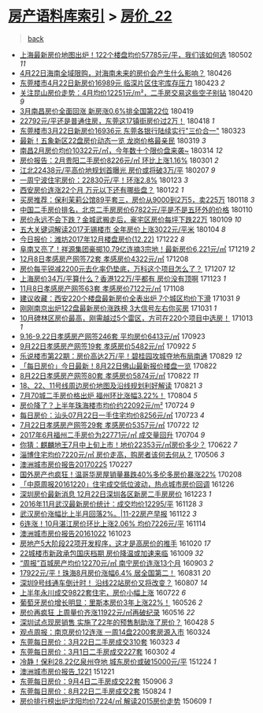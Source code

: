 [房产语料库索引](../../README.md)  > [房价_22](房价_22.md)
====
> [back](../README.md)

- [上海最新房价地图出炉！122个楼盘均价57785元/平，我们该如何选](http://jkwz.applinzi.com/ittc/7098450123166319632.html#%E4%B8%8A%E6%B5%B7%E6%9C%80%E6%96%B0%E6%88%BF%E4%BB%B7%E5%9C%B0%E5%9B%BE%E5%87%BA%E7%82%89%EF%BC%81122%E4%B8%AA%E6%A5%BC%E7%9B%98%E5%9D%87%E4%BB%B757785%E5%85%83%2F%E5%B9%B3%EF%BC%8C%E6%88%91%E4%BB%AC%E8%AF%A5%E5%A6%82%E4%BD%95%E9%80%89) 180502 *11* 
- [4月22日海南全域限购，对海南未来的房价会产生什么影响？](http://jkwz.applinzi.com/ittc/7096202309568824330.html#4%E6%9C%8822%E6%97%A5%E6%B5%B7%E5%8D%97%E5%85%A8%E5%9F%9F%E9%99%90%E8%B4%AD%EF%BC%8C%E5%AF%B9%E6%B5%B7%E5%8D%97%E6%9C%AA%E6%9D%A5%E7%9A%84%E6%88%BF%E4%BB%B7%E4%BC%9A%E4%BA%A7%E7%94%9F%E4%BB%80%E4%B9%88%E5%BD%B1%E5%93%8D%EF%BC%9F) 180426  
- [东莞楼市4月22日新房价16989元 临深片区住宅库存压力](http://jkwz.applinzi.com/ittc/7095137533921068039.html#%E4%B8%9C%E8%8E%9E%E6%A5%BC%E5%B8%824%E6%9C%8822%E6%97%A5%E6%96%B0%E6%88%BF%E4%BB%B716989%E5%85%83+%E4%B8%B4%E6%B7%B1%E7%89%87%E5%8C%BA%E4%BD%8F%E5%AE%85%E5%BA%93%E5%AD%98%E5%8E%8B%E5%8A%9B) 180423 *2* 
- [关注昆山房价走势：4月均价12251元/m²，二手房交易这些空子别钻](http://jkwz.applinzi.com/ittc/7093994807695508490.html#%E5%85%B3%E6%B3%A8%E6%98%86%E5%B1%B1%E6%88%BF%E4%BB%B7%E8%B5%B0%E5%8A%BF%EF%BC%9A4%E6%9C%88%E5%9D%87%E4%BB%B712251%E5%85%83%2Fm%C2%B2%EF%BC%8C%E4%BA%8C%E6%89%8B%E6%88%BF%E4%BA%A4%E6%98%93%E8%BF%99%E4%BA%9B%E7%A9%BA%E5%AD%90%E5%88%AB%E9%92%BB) 180420 *9* 
- [3月南昌房价全面回涨 新房涨0.6%排全国第22位](http://jkwz.applinzi.com/ittc/7093621596910781456.html#3%E6%9C%88%E5%8D%97%E6%98%8C%E6%88%BF%E4%BB%B7%E5%85%A8%E9%9D%A2%E5%9B%9E%E6%B6%A8+%E6%96%B0%E6%88%BF%E6%B6%A80.6%25%E6%8E%92%E5%85%A8%E5%9B%BD%E7%AC%AC22%E4%BD%8D) 180419  
- [22792元/平还是普通住房，东莞这17镇街房价过2万！](http://jkwz.applinzi.com/ittc/7093394068682048519.html#22792%E5%85%83%2F%E5%B9%B3%E8%BF%98%E6%98%AF%E6%99%AE%E9%80%9A%E4%BD%8F%E6%88%BF%EF%BC%8C%E4%B8%9C%E8%8E%9E%E8%BF%9917%E9%95%87%E8%A1%97%E6%88%BF%E4%BB%B7%E8%BF%872%E4%B8%87%EF%BC%81) 180418 *1* 
- [东莞楼市3月22日新房价16936元 东莞各银行陆续实行&quot;三价合一&quot;](http://jkwz.applinzi.com/ittc/7083692699926660107.html#%E4%B8%9C%E8%8E%9E%E6%A5%BC%E5%B8%823%E6%9C%8822%E6%97%A5%E6%96%B0%E6%88%BF%E4%BB%B716936%E5%85%83+%E4%B8%9C%E8%8E%9E%E5%90%84%E9%93%B6%E8%A1%8C%E9%99%86%E7%BB%AD%E5%AE%9E%E8%A1%8C%26quot%3B%E4%B8%89%E4%BB%B7%E5%90%88%E4%B8%80%26quot%3B) 180323  
- [最新！五象新区22盘房价动态一览 龙岗价格最亲民](http://jkwz.applinzi.com/ittc/7082160883273040907.html#%E6%9C%80%E6%96%B0%EF%BC%81%E4%BA%94%E8%B1%A1%E6%96%B0%E5%8C%BA22%E7%9B%98%E6%88%BF%E4%BB%B7%E5%8A%A8%E6%80%81%E4%B8%80%E8%A7%88+%E9%BE%99%E5%B2%97%E4%BB%B7%E6%A0%BC%E6%9C%80%E4%BA%B2%E6%B0%91) 180319 *3* 
- [南昌2月房价均价10322元/㎡，今年数十个限价盘来袭~](http://jkwz.applinzi.com/ittc/7080256227466806289.html#%E5%8D%97%E6%98%8C2%E6%9C%88%E6%88%BF%E4%BB%B7%E5%9D%87%E4%BB%B710322%E5%85%83%2F%E3%8E%A1%EF%BC%8C%E4%BB%8A%E5%B9%B4%E6%95%B0%E5%8D%81%E4%B8%AA%E9%99%90%E4%BB%B7%E7%9B%98%E6%9D%A5%E8%A2%AD%7E) 180314 *12* 
- [房价报告：2月贵阳二手房价8226元/㎡ 环比上涨1.16%](http://jkwz.applinzi.com/ittc/7075564657744282630.html#%E6%88%BF%E4%BB%B7%E6%8A%A5%E5%91%8A%EF%BC%9A2%E6%9C%88%E8%B4%B5%E9%98%B3%E4%BA%8C%E6%89%8B%E6%88%BF%E4%BB%B78226%E5%85%83%2F%E3%8E%A1+%E7%8E%AF%E6%AF%94%E4%B8%8A%E6%B6%A81.16%25) 180301 *2* 
- [江北22438元/平高价地规划首曝光 房价或将破3万/平](http://jkwz.applinzi.com/ittc/7067346856273511430.html#%E6%B1%9F%E5%8C%9722438%E5%85%83%2F%E5%B9%B3%E9%AB%98%E4%BB%B7%E5%9C%B0%E8%A7%84%E5%88%92%E9%A6%96%E6%9B%9D%E5%85%89+%E6%88%BF%E4%BB%B7%E6%88%96%E5%B0%86%E7%A0%B43%E4%B8%87%2F%E5%B9%B3) 180207 *9* 
- [一周宁波住宅房价：22830元/平！环涨2.8%](http://jkwz.applinzi.com/ittc/7061726074243646475.html#%E4%B8%80%E5%91%A8%E5%AE%81%E6%B3%A2%E4%BD%8F%E5%AE%85%E6%88%BF%E4%BB%B7%EF%BC%9A22830%E5%85%83%2F%E5%B9%B3%EF%BC%81%E7%8E%AF%E6%B6%A82.8%25) 180123 *3* 
- [西安房价连涨22个月 万元以下还有哪些盘？](http://jkwz.applinzi.com/ittc/7061337655873111057.html#%E8%A5%BF%E5%AE%89%E6%88%BF%E4%BB%B7%E8%BF%9E%E6%B6%A822%E4%B8%AA%E6%9C%88+%E4%B8%87%E5%85%83%E4%BB%A5%E4%B8%8B%E8%BF%98%E6%9C%89%E5%93%AA%E4%BA%9B%E7%9B%98%EF%BC%9F) 180122 *1* 
- [买房推荐：保利茉莉公馆89平套三，房价从9000到2万5，卖225万](http://jkwz.applinzi.com/ittc/7059972372159792139.html#%E4%B9%B0%E6%88%BF%E6%8E%A8%E8%8D%90%EF%BC%9A%E4%BF%9D%E5%88%A9%E8%8C%89%E8%8E%89%E5%85%AC%E9%A6%8689%E5%B9%B3%E5%A5%97%E4%B8%89%EF%BC%8C%E6%88%BF%E4%BB%B7%E4%BB%8E9000%E5%88%B02%E4%B8%875%EF%BC%8C%E5%8D%96225%E4%B8%87) 180118 *3* 
- [中国二手房价排名，北京二手房房价67822元/平是不是五环外的价格](http://jkwz.applinzi.com/ittc/7056627168765805578.html#%E4%B8%AD%E5%9B%BD%E4%BA%8C%E6%89%8B%E6%88%BF%E4%BB%B7%E6%8E%92%E5%90%8D%EF%BC%8C%E5%8C%97%E4%BA%AC%E4%BA%8C%E6%89%8B%E6%88%BF%E6%88%BF%E4%BB%B767822%E5%85%83%2F%E5%B9%B3%E6%98%AF%E4%B8%8D%E6%98%AF%E4%BA%94%E7%8E%AF%E5%A4%96%E7%9A%84%E4%BB%B7%E6%A0%BC) 180110  
- [房价永远不会下跌？金城武搬走后，豪宅区房价每坪下跌22万](http://jkwz.applinzi.com/ittc/7056727373263668235.html#%E6%88%BF%E4%BB%B7%E6%B0%B8%E8%BF%9C%E4%B8%8D%E4%BC%9A%E4%B8%8B%E8%B7%8C%EF%BC%9F%E9%87%91%E5%9F%8E%E6%AD%A6%E6%90%AC%E8%B5%B0%E5%90%8E%EF%BC%8C%E8%B1%AA%E5%AE%85%E5%8C%BA%E6%88%BF%E4%BB%B7%E6%AF%8F%E5%9D%AA%E4%B8%8B%E8%B7%8C22%E4%B8%87) 180109 *10* 
- [五大关键词解读2017无锡楼市 全年房价上涨3022元/平米](http://jkwz.applinzi.com/ittc/7054780217682297872.html#%E4%BA%94%E5%A4%A7%E5%85%B3%E9%94%AE%E8%AF%8D%E8%A7%A3%E8%AF%BB2017%E6%97%A0%E9%94%A1%E6%A5%BC%E5%B8%82+%E5%85%A8%E5%B9%B4%E6%88%BF%E4%BB%B7%E4%B8%8A%E6%B6%A83022%E5%85%83%2F%E5%B9%B3%E7%B1%B3) 180104 *8* 
- [今日报价：潍坊2017年12月楼盘房价(12.22)](http://jkwz.applinzi.com/ittc/7049811948332401681.html#%E4%BB%8A%E6%97%A5%E6%8A%A5%E4%BB%B7%EF%BC%9A%E6%BD%8D%E5%9D%8A2017%E5%B9%B412%E6%9C%88%E6%A5%BC%E7%9B%98%E6%88%BF%E4%BB%B7%2812.22%29) 171222 *8* 
- [阜南又亮了！祥源集团豪掷10.79亿连摘3宗地！最新房价6,221元/㎡](http://jkwz.applinzi.com/ittc/7048747217156834321.html#%E9%98%9C%E5%8D%97%E5%8F%88%E4%BA%AE%E4%BA%86%EF%BC%81%E7%A5%A5%E6%BA%90%E9%9B%86%E5%9B%A2%E8%B1%AA%E6%8E%B710.79%E4%BA%BF%E8%BF%9E%E6%91%983%E5%AE%97%E5%9C%B0%EF%BC%81%E6%9C%80%E6%96%B0%E6%88%BF%E4%BB%B76%2C221%E5%85%83%2F%E3%8E%A1) 171219 *2* 
- [12月8日孝感房产网签72套 孝感房价4322元/㎡](http://jkwz.applinzi.com/ittc/7044759751882179600.html#12%E6%9C%888%E6%97%A5%E5%AD%9D%E6%84%9F%E6%88%BF%E4%BA%A7%E7%BD%91%E7%AD%BE72%E5%A5%97+%E5%AD%9D%E6%84%9F%E6%88%BF%E4%BB%B74322%E5%85%83%2F%E3%8E%A1) 171208  
- [房价每平锐减2200元去化率仍垫底，万科这个项目怎么了？](http://jkwz.applinzi.com/ittc/7044282402979972113.html#%E6%88%BF%E4%BB%B7%E6%AF%8F%E5%B9%B3%E9%94%90%E5%87%8F2200%E5%85%83%E5%8E%BB%E5%8C%96%E7%8E%87%E4%BB%8D%E5%9E%AB%E5%BA%95%EF%BC%8C%E4%B8%87%E7%A7%91%E8%BF%99%E4%B8%AA%E9%A1%B9%E7%9B%AE%E6%80%8E%E4%B9%88%E4%BA%86%EF%BC%9F) 171207 *12* 
- [上海房价34万/平算什么？香港122万/平都有 房价没有顶啊](http://jkwz.applinzi.com/ittc/7039152522072163344.html#%E4%B8%8A%E6%B5%B7%E6%88%BF%E4%BB%B734%E4%B8%87%2F%E5%B9%B3%E7%AE%97%E4%BB%80%E4%B9%88%EF%BC%9F%E9%A6%99%E6%B8%AF122%E4%B8%87%2F%E5%B9%B3%E9%83%BD%E6%9C%89+%E6%88%BF%E4%BB%B7%E6%B2%A1%E6%9C%89%E9%A1%B6%E5%95%8A) 171123 *1* 
- [11月8日孝感房产网签63套 孝感房价7122元/㎡](http://jkwz.applinzi.com/ittc/7033631819881251857.html#11%E6%9C%888%E6%97%A5%E5%AD%9D%E6%84%9F%E6%88%BF%E4%BA%A7%E7%BD%91%E7%AD%BE63%E5%A5%97+%E5%AD%9D%E6%84%9F%E6%88%BF%E4%BB%B77122%E5%85%83%2F%E3%8E%A1) 171108  
- [建议收藏：西安220个楼盘最新房价全表出炉 7个城区均价下滑](http://jkwz.applinzi.com/ittc/7030529253081351185.html#%E5%BB%BA%E8%AE%AE%E6%94%B6%E8%97%8F%EF%BC%9A%E8%A5%BF%E5%AE%89220%E4%B8%AA%E6%A5%BC%E7%9B%98%E6%9C%80%E6%96%B0%E6%88%BF%E4%BB%B7%E5%85%A8%E8%A1%A8%E5%87%BA%E7%82%89+7%E4%B8%AA%E5%9F%8E%E5%8C%BA%E5%9D%87%E4%BB%B7%E4%B8%8B%E6%BB%91) 171031 *9* 
- [刚刚南京出炉122盘最新房价涨跌榜 3大信号左右你买房](http://jkwz.applinzi.com/ittc/7030627173629690897.html#%E5%88%9A%E5%88%9A%E5%8D%97%E4%BA%AC%E5%87%BA%E7%82%89122%E7%9B%98%E6%9C%80%E6%96%B0%E6%88%BF%E4%BB%B7%E6%B6%A8%E8%B7%8C%E6%A6%9C+3%E5%A4%A7%E4%BF%A1%E5%8F%B7%E5%B7%A6%E5%8F%B3%E4%BD%A0%E4%B9%B0%E6%88%BF) 171031 *1* 
- [10月碑林区房价最高，刚需越过5个雷区，方可在220个项目中选房！](http://jkwz.applinzi.com/ittc/7023831971967534097.html#10%E6%9C%88%E7%A2%91%E6%9E%97%E5%8C%BA%E6%88%BF%E4%BB%B7%E6%9C%80%E9%AB%98%EF%BC%8C%E5%88%9A%E9%9C%80%E8%B6%8A%E8%BF%875%E4%B8%AA%E9%9B%B7%E5%8C%BA%EF%BC%8C%E6%96%B9%E5%8F%AF%E5%9C%A8220%E4%B8%AA%E9%A1%B9%E7%9B%AE%E4%B8%AD%E9%80%89%E6%88%BF%EF%BC%81) 171013 *1* 
- [9.16-9.22日孝感房产网签246套 平均房价6413元/㎡](http://jkwz.applinzi.com/ittc/7016442474686579728.html#9.16-9.22%E6%97%A5%E5%AD%9D%E6%84%9F%E6%88%BF%E4%BA%A7%E7%BD%91%E7%AD%BE246%E5%A5%97+%E5%B9%B3%E5%9D%87%E6%88%BF%E4%BB%B76413%E5%85%83%2F%E3%8E%A1) 170923  
- [9月22日孝感房产网签19套 孝感房价5482元/㎡](http://jkwz.applinzi.com/ittc/7016189937207215120.html#9%E6%9C%8822%E6%97%A5%E5%AD%9D%E6%84%9F%E6%88%BF%E4%BA%A7%E7%BD%91%E7%AD%BE19%E5%A5%97+%E5%AD%9D%E6%84%9F%E6%88%BF%E4%BB%B75482%E5%85%83%2F%E3%8E%A1) 170922 *5* 
- [乐说楼市第22期：房价高达2万/平！碧桂园攻城夺地布局南通](http://jkwz.applinzi.com/ittc/7007233140131890193.html#%E4%B9%90%E8%AF%B4%E6%A5%BC%E5%B8%82%E7%AC%AC22%E6%9C%9F%EF%BC%9A%E6%88%BF%E4%BB%B7%E9%AB%98%E8%BE%BE2%E4%B8%87%2F%E5%B9%B3%EF%BC%81%E7%A2%A7%E6%A1%82%E5%9B%AD%E6%94%BB%E5%9F%8E%E5%A4%BA%E5%9C%B0%E5%B8%83%E5%B1%80%E5%8D%97%E9%80%9A) 170829 *12* 
- [「每日房价」今日最新！8月22日佛山最新报价楼盘一览](http://jkwz.applinzi.com/ittc/7004695777199522833.html#%E3%80%8C%E6%AF%8F%E6%97%A5%E6%88%BF%E4%BB%B7%E3%80%8D%E4%BB%8A%E6%97%A5%E6%9C%80%E6%96%B0%EF%BC%818%E6%9C%8822%E6%97%A5%E4%BD%9B%E5%B1%B1%E6%9C%80%E6%96%B0%E6%8A%A5%E4%BB%B7%E6%A5%BC%E7%9B%98%E4%B8%80%E8%A7%88) 170822  
- [8月22日孝感房产网签80套 孝感房价5874元/㎡](http://jkwz.applinzi.com/ittc/7004688147911541777.html#8%E6%9C%8822%E6%97%A5%E5%AD%9D%E6%84%9F%E6%88%BF%E4%BA%A7%E7%BD%91%E7%AD%BE80%E5%A5%97+%E5%AD%9D%E6%84%9F%E6%88%BF%E4%BB%B75874%E5%85%83%2F%E3%8E%A1) 170822 *11* 
- [18、22、11号线周边房价地图及沿线规划利好解读](http://jkwz.applinzi.com/ittc/7004187730362500112.html#18%E3%80%8122%E3%80%8111%E5%8F%B7%E7%BA%BF%E5%91%A8%E8%BE%B9%E6%88%BF%E4%BB%B7%E5%9C%B0%E5%9B%BE%E5%8F%8A%E6%B2%BF%E7%BA%BF%E8%A7%84%E5%88%92%E5%88%A9%E5%A5%BD%E8%A7%A3%E8%AF%BB) 170821 *3* 
- [7月70城二手房价格出炉 福州环比涨幅3.22%！](http://jkwz.applinzi.com/ittc/6997882945694860305.html#7%E6%9C%8870%E5%9F%8E%E4%BA%8C%E6%89%8B%E6%88%BF%E4%BB%B7%E6%A0%BC%E5%87%BA%E7%82%89+%E7%A6%8F%E5%B7%9E%E7%8E%AF%E6%AF%94%E6%B6%A8%E5%B9%853.22%25%EF%BC%81) 170804 *5* 
- [房价降了？上半年珠海楼市均价约22092元/m²](http://jkwz.applinzi.com/ittc/6993797010027971601.html#%E6%88%BF%E4%BB%B7%E9%99%8D%E4%BA%86%EF%BC%9F%E4%B8%8A%E5%8D%8A%E5%B9%B4%E7%8F%A0%E6%B5%B7%E6%A5%BC%E5%B8%82%E5%9D%87%E4%BB%B7%E7%BA%A622092%E5%85%83%2Fm%C2%B2) 170724 *9* 
- [每日房价：汕头07月22日一手住宅均价8256元/㎡](http://jkwz.applinzi.com/ittc/6993484991177425937.html#%E6%AF%8F%E6%97%A5%E6%88%BF%E4%BB%B7%EF%BC%9A%E6%B1%95%E5%A4%B407%E6%9C%8822%E6%97%A5%E4%B8%80%E6%89%8B%E4%BD%8F%E5%AE%85%E5%9D%87%E4%BB%B78256%E5%85%83%2F%E3%8E%A1) 170723 *4* 
- [7月22日孝感房产网签29套 孝感房价5357元/㎡](http://jkwz.applinzi.com/ittc/6993210142571906064.html#7%E6%9C%8822%E6%97%A5%E5%AD%9D%E6%84%9F%E6%88%BF%E4%BA%A7%E7%BD%91%E7%AD%BE29%E5%A5%97+%E5%AD%9D%E6%84%9F%E6%88%BF%E4%BB%B75357%E5%85%83%2F%E3%8E%A1) 170722 *12* 
- [2017年6月福州二手房价为22771元/㎡ 成交量回升](http://jkwz.applinzi.com/ittc/6986368371388843013.html#2017%E5%B9%B46%E6%9C%88%E7%A6%8F%E5%B7%9E%E4%BA%8C%E6%89%8B%E6%88%BF%E4%BB%B7%E4%B8%BA22771%E5%85%83%2F%E3%8E%A1+%E6%88%90%E4%BA%A4%E9%87%8F%E5%9B%9E%E5%8D%87) 170704 *9* 
- [你猜：麒麟地王7月中上旬上市！地价22353元/㎡房价多少？](http://jkwz.applinzi.com/ittc/6982022993956832261.html#%E4%BD%A0%E7%8C%9C%EF%BC%9A%E9%BA%92%E9%BA%9F%E5%9C%B0%E7%8E%8B7%E6%9C%88%E4%B8%AD%E4%B8%8A%E6%97%AC%E4%B8%8A%E5%B8%82%EF%BC%81%E5%9C%B0%E4%BB%B722353%E5%85%83%2F%E3%8E%A1%E6%88%BF%E4%BB%B7%E5%A4%9A%E5%B0%91%EF%BC%9F) 170622 *7* 
- [淄博住宅均价7220元/㎡ 房价走高，购房者该何去何从？](http://jkwz.applinzi.com/ittc/6964598391865607172.html#%E6%B7%84%E5%8D%9A%E4%BD%8F%E5%AE%85%E5%9D%87%E4%BB%B77220%E5%85%83%2F%E3%8E%A1+%E6%88%BF%E4%BB%B7%E8%B5%B0%E9%AB%98%EF%BC%8C%E8%B4%AD%E6%88%BF%E8%80%85%E8%AF%A5%E4%BD%95%E5%8E%BB%E4%BD%95%E4%BB%8E%EF%BC%9F) 170506 *3* 
- [澳洲城市房价报告20170225](http://jkwz.applinzi.com/ittc/6938995435392992261.html#%E6%BE%B3%E6%B4%B2%E5%9F%8E%E5%B8%82%E6%88%BF%E4%BB%B7%E6%8A%A5%E5%91%8A20170225) 170227  
- [国外房产也疯狂！温哥华房屋销量暴跌40%多伦多房价暴涨22%](http://jkwz.applinzi.com/ittc/6932267363134342149.html#%E5%9B%BD%E5%A4%96%E6%88%BF%E4%BA%A7%E4%B9%9F%E7%96%AF%E7%8B%82%EF%BC%81%E6%B8%A9%E5%93%A5%E5%8D%8E%E6%88%BF%E5%B1%8B%E9%94%80%E9%87%8F%E6%9A%B4%E8%B7%8C40%25%E5%A4%9A%E4%BC%A6%E5%A4%9A%E6%88%BF%E4%BB%B7%E6%9A%B4%E6%B6%A822%25) 170208  
- [「中原周报20161220」住宅成交低位波动，热点城市房价回调](http://jkwz.applinzi.com/ittc/6915998029344932869.html#%E3%80%8C%E4%B8%AD%E5%8E%9F%E5%91%A8%E6%8A%A520161220%E3%80%8D%E4%BD%8F%E5%AE%85%E6%88%90%E4%BA%A4%E4%BD%8E%E4%BD%8D%E6%B3%A2%E5%8A%A8%EF%BC%8C%E7%83%AD%E7%82%B9%E5%9F%8E%E5%B8%82%E6%88%BF%E4%BB%B7%E5%9B%9E%E8%B0%83) 161226  
- [深圳房价最新消息 12月22日深圳各区新房二手房房价](http://jkwz.applinzi.com/ittc/6914792673121928197.html#%E6%B7%B1%E5%9C%B3%E6%88%BF%E4%BB%B7%E6%9C%80%E6%96%B0%E6%B6%88%E6%81%AF+12%E6%9C%8822%E6%97%A5%E6%B7%B1%E5%9C%B3%E5%90%84%E5%8C%BA%E6%96%B0%E6%88%BF%E4%BA%8C%E6%89%8B%E6%88%BF%E6%88%BF%E4%BB%B7) 161223 *1* 
- [2016年11月武汉最新房价统计：成交均价12295/平](http://jkwz.applinzi.com/ittc/6905556576043009029.html#2016%E5%B9%B411%E6%9C%88%E6%AD%A6%E6%B1%89%E6%9C%80%E6%96%B0%E6%88%BF%E4%BB%B7%E7%BB%9F%E8%AE%A1%EF%BC%9A%E6%88%90%E4%BA%A4%E5%9D%87%E4%BB%B712295%2F%E5%B9%B3) 161128 *3* 
- [武汉房价涨幅比上半月回落2%。|11-22房产早报](http://jkwz.applinzi.com/ittc/6903238427788444676.html#%E6%AD%A6%E6%B1%89%E6%88%BF%E4%BB%B7%E6%B6%A8%E5%B9%85%E6%AF%94%E4%B8%8A%E5%8D%8A%E6%9C%88%E5%9B%9E%E8%90%BD2%25%E3%80%82%7C11-22%E6%88%BF%E4%BA%A7%E6%97%A9%E6%8A%A5) 161122 *3* 
- [6连涨！10月湛江房价环比上涨2.06% 均价7226元/平](http://jkwz.applinzi.com/ittc/6900306700388533252.html#6%E8%BF%9E%E6%B6%A8%EF%BC%8110%E6%9C%88%E6%B9%9B%E6%B1%9F%E6%88%BF%E4%BB%B7%E7%8E%AF%E6%AF%94%E4%B8%8A%E6%B6%A82.06%25+%E5%9D%87%E4%BB%B77226%E5%85%83%2F%E5%B9%B3) 161114  
- [澳洲城市房价报告20161022](http://jkwz.applinzi.com/ittc/6892210226714903556.html#%E6%BE%B3%E6%B4%B2%E5%9F%8E%E5%B8%82%E6%88%BF%E4%BB%B7%E6%8A%A5%E5%91%8A20161022) 161023  
- [房地产5大阶段22项开发程序，这才是高房价的推手](http://jkwz.applinzi.com/ittc/6891101571164668932.html#%E6%88%BF%E5%9C%B0%E4%BA%A75%E5%A4%A7%E9%98%B6%E6%AE%B522%E9%A1%B9%E5%BC%80%E5%8F%91%E7%A8%8B%E5%BA%8F%EF%BC%8C%E8%BF%99%E6%89%8D%E6%98%AF%E9%AB%98%E6%88%BF%E4%BB%B7%E7%9A%84%E6%8E%A8%E6%89%8B) 161020 *17* 
- [22城楼市新政承包国庆档期 房价降温或加速来临](http://jkwz.applinzi.com/ittc/6887082321118757893.html#22%E5%9F%8E%E6%A5%BC%E5%B8%82%E6%96%B0%E6%94%BF%E6%89%BF%E5%8C%85%E5%9B%BD%E5%BA%86%E6%A1%A3%E6%9C%9F+%E6%88%BF%E4%BB%B7%E9%99%8D%E6%B8%A9%E6%88%96%E5%8A%A0%E9%80%9F%E6%9D%A5%E4%B8%B4) 161009 *32* 
- [“周报”百城房产均价12270元/㎡  南宁房价连涨13个月](http://jkwz.applinzi.com/ittc/6873590044027257860.html#%E2%80%9C%E5%91%A8%E6%8A%A5%E2%80%9D%E7%99%BE%E5%9F%8E%E6%88%BF%E4%BA%A7%E5%9D%87%E4%BB%B712270%E5%85%83%2F%E3%8E%A1++%E5%8D%97%E5%AE%81%E6%88%BF%E4%BB%B7%E8%BF%9E%E6%B6%A813%E4%B8%AA%E6%9C%88) 160903 *2* 
- [17922元/平！珠海8月房价涨幅6.4% 居全国第二！](http://jkwz.applinzi.com/ittc/6872661289683387396.html#17922%E5%85%83%2F%E5%B9%B3%EF%BC%81%E7%8F%A0%E6%B5%B78%E6%9C%88%E6%88%BF%E4%BB%B7%E6%B6%A8%E5%B9%856.4%25+%E5%B1%85%E5%85%A8%E5%9B%BD%E7%AC%AC%E4%BA%8C%EF%BC%81) 160831 *20* 
- [深圳9号线通车倒计时！ 沿线22站房价又将改变？](http://jkwz.applinzi.com/ittc/6863631290670253061.html#%E6%B7%B1%E5%9C%B39%E5%8F%B7%E7%BA%BF%E9%80%9A%E8%BD%A6%E5%80%92%E8%AE%A1%E6%97%B6%EF%BC%81+%E6%B2%BF%E7%BA%BF22%E7%AB%99%E6%88%BF%E4%BB%B7%E5%8F%88%E5%B0%86%E6%94%B9%E5%8F%98%EF%BC%9F) 160807 *14* 
- [上半年永川成交9822套住宅，房价小幅上涨](http://jkwz.applinzi.com/ittc/6857483907427206149.html#%E4%B8%8A%E5%8D%8A%E5%B9%B4%E6%B0%B8%E5%B7%9D%E6%88%90%E4%BA%A49822%E5%A5%97%E4%BD%8F%E5%AE%85%EF%BC%8C%E6%88%BF%E4%BB%B7%E5%B0%8F%E5%B9%85%E4%B8%8A%E6%B6%A8) 160722 *6* 
- [葡萄牙房价增长明显：里斯本房价3年上涨22%！](http://jkwz.applinzi.com/ittc/6836577633089094661.html#%E8%91%A1%E8%90%84%E7%89%99%E6%88%BF%E4%BB%B7%E5%A2%9E%E9%95%BF%E6%98%8E%E6%98%BE%EF%BC%9A%E9%87%8C%E6%96%AF%E6%9C%AC%E6%88%BF%E4%BB%B73%E5%B9%B4%E4%B8%8A%E6%B6%A822%25%EF%BC%81) 160526 *2* 
- [房价再疯狂 上周量价齐涨11922元/㎡再破纪录](http://jkwz.applinzi.com/ittc/6832759191907075077.html#%E6%88%BF%E4%BB%B7%E5%86%8D%E7%96%AF%E7%8B%82+%E4%B8%8A%E5%91%A8%E9%87%8F%E4%BB%B7%E9%BD%90%E6%B6%A811922%E5%85%83%2F%E3%8E%A1%E5%86%8D%E7%A0%B4%E7%BA%AA%E5%BD%95) 160516 *22* 
- [深圳试点现房销售 实施了22年的预售制助涨了房价？](http://jkwz.applinzi.com/ittc/6825917153962099716.html#%E6%B7%B1%E5%9C%B3%E8%AF%95%E7%82%B9%E7%8E%B0%E6%88%BF%E9%94%80%E5%94%AE+%E5%AE%9E%E6%96%BD%E4%BA%8622%E5%B9%B4%E7%9A%84%E9%A2%84%E5%94%AE%E5%88%B6%E5%8A%A9%E6%B6%A8%E4%BA%86%E6%88%BF%E4%BB%B7%EF%BC%9F) 160428 *5* 
- [观点周报：南京房价12连涨 一周14盘2200套房源入市](http://jkwz.applinzi.com/ittc/6813095142797870085.html#%E8%A7%82%E7%82%B9%E5%91%A8%E6%8A%A5%EF%BC%9A%E5%8D%97%E4%BA%AC%E6%88%BF%E4%BB%B712%E8%BF%9E%E6%B6%A8+%E4%B8%80%E5%91%A814%E7%9B%982200%E5%A5%97%E6%88%BF%E6%BA%90%E5%85%A5%E5%B8%82) 160324  
- [东莞每日房价：3月22日二手房成交310套](http://jkwz.applinzi.com/ittc/6812712425350497284.html#%E4%B8%9C%E8%8E%9E%E6%AF%8F%E6%97%A5%E6%88%BF%E4%BB%B7%EF%BC%9A3%E6%9C%8822%E6%97%A5%E4%BA%8C%E6%89%8B%E6%88%BF%E6%88%90%E4%BA%A4310%E5%A5%97) 160323 *4* 
- [东莞每日房价：3月1日二手房成交227套](http://jkwz.applinzi.com/ittc/6804941132953814021.html#%E4%B8%9C%E8%8E%9E%E6%AF%8F%E6%97%A5%E6%88%BF%E4%BB%B7%EF%BC%9A3%E6%9C%881%E6%97%A5%E4%BA%8C%E6%89%8B%E6%88%BF%E6%88%90%E4%BA%A4227%E5%A5%97) 160302 *4* 
- [冷静！保利28.22亿泉州夺地 城东房价或破15000元/平](http://jkwz.applinzi.com/ittc/6779111050259727365.html#%E5%86%B7%E9%9D%99%EF%BC%81%E4%BF%9D%E5%88%A928.22%E4%BA%BF%E6%B3%89%E5%B7%9E%E5%A4%BA%E5%9C%B0+%E5%9F%8E%E4%B8%9C%E6%88%BF%E4%BB%B7%E6%88%96%E7%A0%B415000%E5%85%83%2F%E5%B9%B3) 151224 *1* 
- [澳洲城市房价报告_1221](http://jkwz.applinzi.com/ittc/6778270877980558340.html#%E6%BE%B3%E6%B4%B2%E5%9F%8E%E5%B8%82%E6%88%BF%E4%BB%B7%E6%8A%A5%E5%91%8A_1221) 151221  
- [东莞每日房价：9月4日二手房成交22套](http://jkwz.applinzi.com/ittc/6738878411717411844.html#%E4%B8%9C%E8%8E%9E%E6%AF%8F%E6%97%A5%E6%88%BF%E4%BB%B7%EF%BC%9A9%E6%9C%884%E6%97%A5%E4%BA%8C%E6%89%8B%E6%88%BF%E6%88%90%E4%BA%A422%E5%A5%97) 150906 *3* 
- [东莞每日房价：8月22日二手房成交2套](http://jkwz.applinzi.com/ittc/547650615763037651.html#%E4%B8%9C%E8%8E%9E%E6%AF%8F%E6%97%A5%E6%88%BF%E4%BB%B7%EF%BC%9A8%E6%9C%8822%E6%97%A5%E4%BA%8C%E6%89%8B%E6%88%BF%E6%88%90%E4%BA%A42%E5%A5%97) 150824 *1* 
- [房价排行榜出炉沈阳均价7224/㎡ 解读2015房价走势](http://jkwz.applinzi.com/ittc/547650611421096489.html#%E6%88%BF%E4%BB%B7%E6%8E%92%E8%A1%8C%E6%A6%9C%E5%87%BA%E7%82%89%E6%B2%88%E9%98%B3%E5%9D%87%E4%BB%B77224%2F%E3%8E%A1+%E8%A7%A3%E8%AF%BB2015%E6%88%BF%E4%BB%B7%E8%B5%B0%E5%8A%BF) 150609 *1* 

